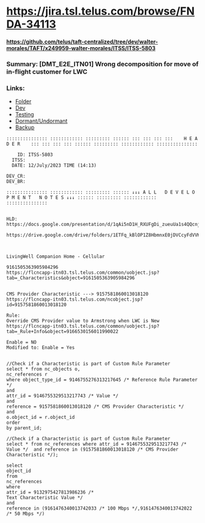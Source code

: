
[//]: # (::::::::::::::: :::::::::::: ::::::::: :::::: ::: ITSS-5803 ::: :::::: ::::::::: :::::::::::: :::::::::::::::)
# <https://jira.tsl.telus.com/browse/FNDA-34113>
#### https://github.com/telus/taft-centralized/tree/dev/walter-morales/TAFT/x249959-walter-morales/ITSS/ITSS-5803
### Summary: [DMT_E2E_ITN01] Wrong decomposition for move of in-flight customer for LWC

### Links:
- [Folder](/TAFT/x249959-walter-morales/ITSS/ITSS-5803)
- [Dev](/TAFT/x249959-walter-morales/ITSS/ITSS-5803/DEV)
- [Testing](/TAFT/x249959-walter-morales/ITSS/ITSS-5803/TESTING)
- [Dormant/Undormant](/TAFT/x249959-walter-morales/ITSS/ITSS-5803/DORMANT_UNDOR)
- [Backup](/TAFT/x249959-walter-morales/ITSS/ITSS-5803/BACKUP)

```
::::::::::::::: :::::::::::: ::::::::: :::::: ::: ::: ::: :::    H E A D E R    ::: ::: ::: ::: :::::: ::::::::: :::::::::::: :::::::::::::::

    ID: ITSS-5803
  ITSS: 
  DATE: 12/July/2023 TIME (14:13)

DEV_CR: 
DEV_BR: 

::::::::::::::: :::::::::::: ::::::::: :::::: ↓↓↓ A L L   D E V E L O P M E N T   N O T E S ↓↓↓ :::::: ::::::::: :::::::::::: :::::::::::::::


HLD: https://docs.google.com/presentation/d/1qAi5nD1H_RXUFgDi_zueuUa1s4QQcnj4ScNZ9kYnoIQ/edit#slide=id.g2059b26aadc_2_858
     https://drive.google.com/drive/folders/1ETFq_kBlOP1Z8HbmnxE0jDVCcyFdVVKB



LivingWell Companion Home - Cellular
                                                                                    9161505363905984296
https://flcncapp-itn03.tsl.telus.com/common/uobject.jsp?tab=_Characteristics&object=9161505363905984296


CMS Provider Characteristic ---> 9157581860013018120
https://flcncapp-itn03.tsl.telus.com/ncobject.jsp?id=9157581860013018120

Rule:
Override CMS Provider value to Armstrong when LWC is New
https://flcncapp-itn03.tsl.telus.com/common/uobject.jsp?tab=_Rule+Info&object=9166530156011990022

Enable = NO
Modified to: Enable = Yes


//Check if a Characteristic is part of Custom Rule Parameter
select * from nc_objects o,
nc_references r
where object_type_id = 9146755276313217645 /* Reference Rule Parameter */
and
attr_id = 9146755329513217743 /* Value */
and
reference = 9157581860013018120 /* CMS Provider Characteristic */
and
o.object_id = r.object_id
order
by parent_id;

//Check if a Characteristic is part of Custom Rule Parameter
select * from nc_references where attr_id = 9146755329513217743 /* Value */  and reference in (9157581860013018120 /* CMS Provider Characteristic */);

select 
object_id 
from 
nc_references 
where 
attr_id = 9132975427813986236 /* 
Text Characteristic Value */  
and 
reference in (9161476340013742033 /* 100 Mbps */,9161476340013742022 /* 50 Mbps */)





```
<br/><br/><br/><br/><br/><br/><br/><br/><br/><br/><br/><br/><br/><br/><br/>







